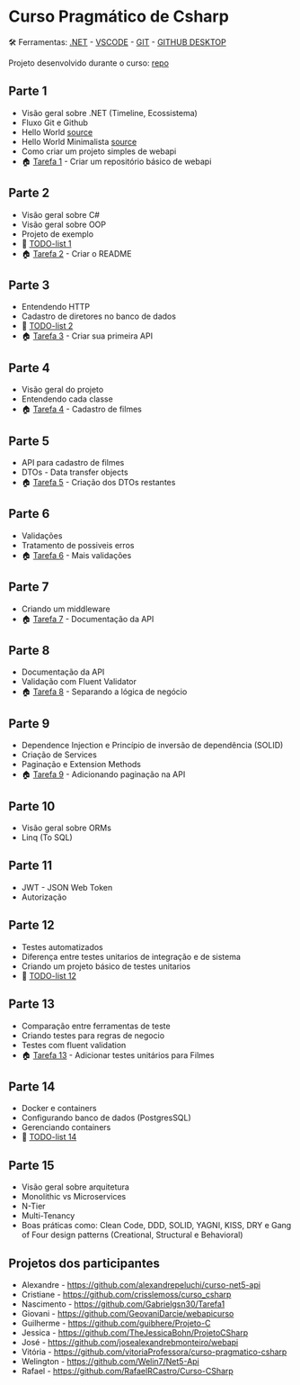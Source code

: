 # Curso Pragmático de Csharp

🛠️ Ferramentas: [.NET](https://dotnet.microsoft.com/download) - [VSCODE](https://code.visualstudio.com/) - [GIT](https://git-scm.com/) - [GITHUB DESKTOP](https://desktop.github.com/)

Projeto desenvolvido durante o curso: [repo](https://github.com/andredarcie/work-in-progress-web-api)

## Parte 1 

- Visão geral sobre .NET (Timeline, Ecossistema)
- Fluxo Git e Github
- Hello World [source](hello_world)
- Hello World Minimalista [source](hello_world_minimalista)
- Como criar um projeto simples de webapi
- 🏠 [Tarefa 1](tarefas/tarefa_1.md) - Criar um repositório básico de webapi

## Parte 2

- Visão geral sobre C#
- Visão geral sobre OOP
- Projeto de exemplo
- 📝 [TODO-list 1](todo_lists/todo_list_1.md)
- 🏠 [Tarefa 2](tarefas/tarefa_2.md) - Criar o README

## Parte 3

- Entendendo HTTP
- Cadastro de diretores no banco de dados
- 📝 [TODO-list 2](todo_lists/todo_list_2.md)
- 🏠 [Tarefa 3](tarefas/tarefa_3.md) - Criar sua primeira API

## Parte 4

- Visão geral do projeto
- Entendendo cada classe
- 🏠 [Tarefa 4](tarefas/tarefa_4.md) - Cadastro de filmes

## Parte 5

- API para cadastro de filmes
- DTOs - Data transfer objects
- 🏠 [Tarefa 5](tarefas/tarefa_5.md) - Criação dos DTOs restantes


## Parte 6

- Validações
- Tratamento de possiveis erros
- 🏠 [Tarefa 6](tarefas/tarefa_6.md) - Mais validações

## Parte 7

- Criando um middleware
- 🏠 [Tarefa 7](tarefas/tarefa_7.md) - Documentação da API

## Parte 8

- Documentação da API
- Validação com Fluent Validator
- 🏠 [Tarefa 8](tarefas/tarefa_8.md) - Separando a lógica de negócio

## Parte 9

- Dependence Injection e Princípio de inversão de dependência (SOLID)
- Criação de Services
- Paginação e Extension Methods
- 🏠 [Tarefa 9](tarefas/tarefa_9.md) - Adicionando paginação na API

## Parte 10

- Visão geral sobre ORMs
- Linq (To SQL)

## Parte 11

- JWT - JSON Web Token
- Autorização

## Parte 12

- Testes automatizados
- Diferença entre testes unitarios de integração e de sistema
- Criando um projeto básico de testes unitarios
- 📝 [TODO-list 12](todo_lists/todo_list_12.md)


## Parte 13

- Comparação entre ferramentas de teste
- Criando testes para regras de negocio
- Testes com fluent validation
- 🏠 [Tarefa 13](tarefas/tarefa_13.md) - Adicionar testes unitários para Filmes

## Parte 14

- Docker e containers
- Configurando banco de dados (PostgresSQL)
- Gerenciando containers
- 📝 [TODO-list 14](todo_lists/todo_list_14.md)

## Parte 15

- Visão geral sobre arquitetura 
- Monolithic vs Microservices
- N-Tier
- Multi-Tenancy
- Boas práticas como: Clean Code, DDD, SOLID, YAGNI, KISS, DRY e 
Gang of Four design patterns (Creational, Structural e Behavioral)

## Projetos dos participantes
- Alexandre - https://github.com/alexandrepeluchi/curso-net5-api
- Cristiane - https://github.com/crisslemoss/curso_csharp
- Nascimento - https://github.com/Gabrielgsn30/Tarefa1
- Giovani - https://github.com/GeovaniDarcie/webapicurso
- Guilherme - https://github.com/guibhere/Projeto-C
- Jessica - https://github.com/TheJessicaBohn/ProjetoCSharp
- José - https://github.com/josealexandrebmonteiro/webapi
- Vitória - https://github.com/vitoriaProfessora/curso-pragmatico-csharp
- Welington - https://github.com/Welin7/Net5-Api
- Rafael - https://github.com/RafaelRCastro/Curso-CSharp
